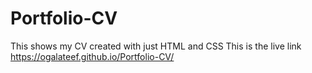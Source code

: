 # Portfolio-CV
This shows my CV created with just HTML and CSS
This is the live link https://ogalateef.github.io/Portfolio-CV/
